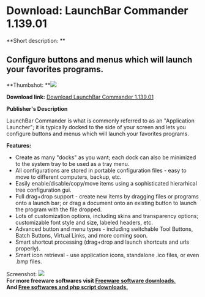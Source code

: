 # Download: LaunchBar Commander 1.139.01

**Short description: **

## Configure buttons and menus which will launch your favorites programs.

  
**Thumbshot: **![](http://www.freewarefiles.com/screenshot/launchbar_commander_md.gif)   
  
**Download link:** [Download LaunchBar Commander 1.139.01](http://freesoftwares.boysofts.com/LaunchBar-Commander_program_18814.html)  
  

**Publisher's Description**  
  

LaunchBar Commander is what is commonly referred to as an "Application
Launcher"; it is typically docked to the side of your screen and lets you
configure buttons and menus which will launch your favorites programs.

**Features:**

  * Create as many "docks" as you want; each dock can also be minimized to the system tray to be used as a tray menu. 
  * All configurations are stored in portable configuration files - easy to move to different computers, backup, etc. 
  * Easily enable/disable/copy/move items using a sophisticated hierarhical tree configuration gui. 
  * Full drag+drop support - create new items by dragging files or programs onto a launch bar; or drag a document onto an existing button to launch the program with the file dropped. 
  * Lots of customization options, including skins and transparency options; customizable font style and size, labeled headers, etc. 
  * Advanced button and menu types - including switchable Tool Buttons, Batch Buttons, Virtual Links, and more coming soon. 
  * Smart shortcut processing (drag+drop and launch shortcuts and urls properly). 
  * Smart icon retrieval - use application icons, standalone .ico files, or even .bmp files. 

  
  
Screenshot:
![](http://www.freewarefiles.com/screenshot/launchbar_commander.gif)  
**For more freeware softwares visit [Freeware software downloads.](http://freesoftwares.boysofts.com/)**   
**And [Free softwares and php script downloads.](http://www.boysofts.com/)**

